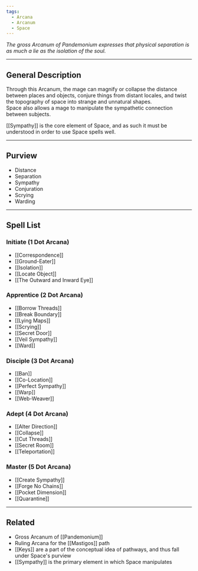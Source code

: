 ```yaml
---
tags:
  - Arcana
  - Arcanum
  - Space
---
```


_The gross Arcanum of Pandemonium expresses that physical separation is as much a lie as the isolation of the soul._

---

## General Description

Through this Arcanum, the mage can magnify or collapse the distance between places and objects, conjure things from distant locales, and twist the topography of space into strange and unnatural shapes.\
Space also allows a mage to manipulate the sympathetic connection between subjects.

[[Sympathy]] is the core element of Space, and as such it must be understood in order to use Space spells well.

---

## Purview

- Distance
- Separation
- Sympathy
- Conjuration
- Scrying
- Warding

---

## Spell List

### Initiate (1 Dot Arcana)

- [[Correspondence]]
- [[Ground-Eater]]
- [[Isolation]]
- [[Locate Object]]
- [[The Outward and Inward Eye]]

### Apprentice (2 Dot Arcana)

- [[Borrow Threads]]
- [[Break Boundary]]
- [[Lying Maps]]
- [[Scrying]]
- [[Secret Door]]
- [[Veil Sympathy]]
- [[Ward]]

### Disciple (3 Dot Arcana)

- [[Ban]]
- [[Co-Location]]
- [[Perfect Sympathy]]
- [[Warp]]
- [[Web-Weaver]]

### Adept (4 Dot Arcana)

- [[Alter Direction]]
- [[Collapse]]
- [[Cut Threads]]
- [[Secret Room]]
- [[Teleportation]]

### Master (5 Dot Arcana)

- [[Create Sympathy]]
- [[Forge No Chains]]
- [[Pocket Dimension]]
- [[Quarantine]]

---

## Related

- Gross Arcanum of [[Pandemonium]]
- Ruling Arcana for the [[Mastigos]] path
- [[Keys]] are a part of the conceptual idea of pathways, and thus fall under Space's purview
- [[Sympathy]] is the primary element in which Space manipulates